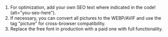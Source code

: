 1. For optimization, add your own SEO text where indicated in the code!
   (alt="you-seo-here").
2. If necessary, you can convert all pictures to the WEBP/AVIF and use the tag
   "picture" for cross-browser compatibility.
3. Replace the free font in production with a paid one with full functionality.
